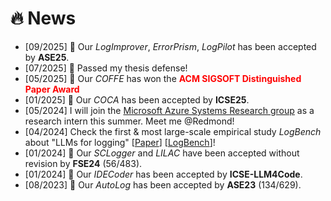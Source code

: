 # 🔥 News
- [09/2025] 🎉 Our *LogImprover*, *ErrorPrism*, *LogPilot* has been accepted by **ASE25**.
- [07/2025] 🎉 Passed my thesis defense!
- [05/2025] 🎉 Our *COFFE* has won the <span style="color:red">**ACM SIGSOFT Distinguished Paper Award**</span>
- [01/2025] 🎉 Our *COCA* has been accepted by **ICSE25**.
- [05/2024] I will join the [Microsoft Azure Systems Research group](https://www.microsoft.com/en-us/research/group/azure-research-systems/overview/) as a research intern this summer. Meet me @Redmond!
- [04/2024] Check the first & most large-scale empirical study *LogBench* about "LLMs for logging" [[Paper](https://arxiv.org/abs/2307.05950)] [[LogBench](https://github.com/YichenLi00/LoggingStudy)]!
- [01/2024] 🎉 Our *SCLogger* and *LILAC* have been accepted without revision by **FSE24** (56/483).
- [01/2024] 🎉 Our *IDECoder* has been accepted by **ICSE-LLM4Code**.
- [08/2023] 🎉 Our *AutoLog* has been accepted by **ASE23** (134/629).
